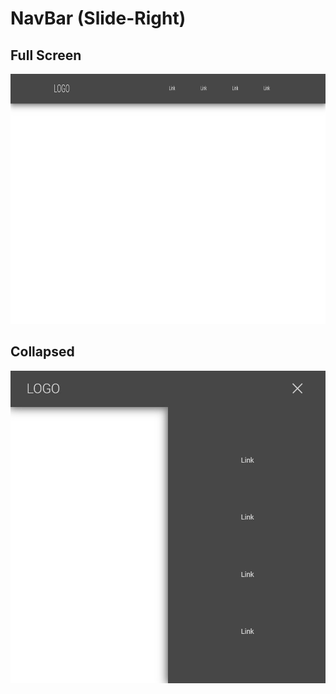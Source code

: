 # NavBar (Slide-Right)

## Full Screen

<img src="../images/nav-slide-right.jpg" height="400px">

## Collapsed

<img src="../images/nav-slide-right-collapsed.jpg" height="500px">
